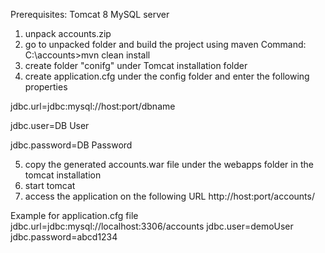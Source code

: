 Prerequisites:
Tomcat 8
MySQL server

1. unpack accounts.zip
2. go to unpacked folder and build the project using maven
Command:
	C:\accounts>mvn clean install
3. create folder "conifg" under Tomcat installation folder
4. create application.cfg under the config folder and enter the following properties

jdbc.url=jdbc:mysql://host:port/dbname

jdbc.user=DB User

jdbc.password=DB Password

5. copy the generated accounts.war file under the webapps folder in the tomcat installation
6. start tomcat 
7. access the application on the following URL
http://host:port/accounts/



Example for application.cfg file
jdbc.url=jdbc:mysql://localhost:3306/accounts
jdbc.user=demoUser
jdbc.password=abcd1234
